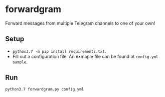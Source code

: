 # forwardgram
Forward messages from multiple Telegram channels to one of your own!

## Setup
- `python3.7 -m pip install requirements.txt`.
- Fill out a configuration file. An exmaple file can be found at `config.yml-sample`. 

## Run
`python3.7 forwardgram.py config.yml`
